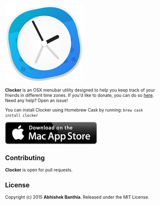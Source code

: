 ![Clocker](https://raw.githubusercontent.com/an0jan/Clocker/v1.4.1/GitHub.png "Clocker")

**Clocker** is an OSX menubar utility designed to help you keep track of your friends in different time zones. If you'd like to donate, you can do so [here](https://www.paypal.me/AbhishekBanthia). Need any help? Open an issue!

You can install Clocker using Homebrew Cask by running: `brew cask install clocker`

[![Download on the App Store](https://github.com/Abhishaker17/Clocker/blob/v1.2.1/Clocker/Images/MacAppStore.png)](https://itunes.apple.com/us/app/clocker-menubar-world-clock/id1056643111?mt=12)

**Contributing**
---
**Clocker** is open for pull requests.

**License**
---
Copyright (c) 2015 **Abhishek Banthia**. Released under the MIT License.

